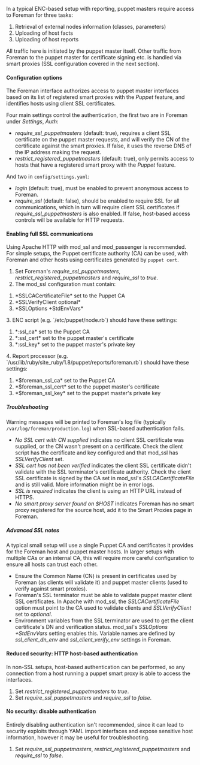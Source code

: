 
In a typical ENC-based setup with reporting, puppet masters require access to Foreman for three tasks:

1. Retrieval of external nodes information (classes, parameters)
2. Uploading of host facts
3. Uploading of host reports

All traffic here is initiated by the puppet master itself.  Other traffic from Foreman to the puppet master for certificate signing etc. is handled via smart proxies (SSL configuration covered in the next section).

#### Configuration options

The Foreman interface authorizes access to puppet master interfaces based on its list of registered smart proxies with the *Puppet* feature, and identifies hosts using client SSL certificates.

Four main settings control the authentication, the first two are in Foreman under *Settings*, *Auth*:

* *require_ssl_puppetmasters* (default: true), requires a client SSL certificate on the puppet master requests, and will verify the CN of the certificate against the smart proxies.  If false, it uses the reverse DNS of the IP address making the request.
* *restrict_registered_puppetmasters* (default: true), only permits access to hosts that have a registered smart proxy with the *Puppet* feature.

And two in `config/settings.yaml`:

* *login* (default: true), must be enabled to prevent anonymous access to Foreman.
* *require_ssl* (default: false), should be enabled to require SSL for all communications, which in turn will require client SSL certificates if *require_ssl_puppetmasters* is also enabled.  If false, host-based access controls will be available for HTTP requests.

#### Enabling full SSL communications

Using Apache HTTP with mod_ssl and mod_passenger is recommended.  For simple setups, the Puppet certificate authority (CA) can be used, with Foreman and other hosts using certificates generated by `puppet cert`.

1. Set Foreman's *require_ssl_puppetmasters*, *restrict_registered_puppetmasters* and *require_ssl* to _true_.
2. The mod_ssl configuration must contain:
  <ol><li>*SSLCACertificateFile* set to the Puppet CA</li>
  <li>*SSLVerifyClient optional*</li>
  <li>*SSLOptions +StdEnvVars*</li></ol>
3. ENC script (e.g. `/etc/puppet/node.rb`) should have these settings:
  <ol><li>*:ssl_ca* set to the Puppet CA</li>
  <li>*:ssl_cert* set to the puppet master's certificate</li>
  <li>*:ssl_key* set to the puppet master's private key</li></ol>
4. Report processor (e.g. `/usr/lib/ruby/site_ruby/1.8/puppet/reports/foreman.rb`) should have these settings:
  <ol><li>*$foreman_ssl_ca* set to the Puppet CA</li>
  <li>*$foreman_ssl_cert* set to the puppet master's certificate</li>
  <li>*$foreman_ssl_key* set to the puppet master's private key</li></ol>

##### Troubleshooting

Warning messages will be printed to Foreman's log file (typically `/var/log/foreman/production.log`) when SSL-based authentication fails.

* _No SSL cert with CN supplied_ indicates no client SSL certificate was supplied, or the CN wasn't present on a certificate.  Check the client script has the certificate and key configured and that mod_ssl has *SSLVerifyClient* set.
* _SSL cert has not been verified_ indicates the client SSL certificate didn't validate with the SSL terminator's certificate authority.  Check the client SSL certificate is signed by the CA set in mod_ssl's *SSLCACertificateFile* and is still valid.  More information might be in error logs.
* _SSL is required_ indicates the client is using an HTTP URL instead of HTTPS.
* _No smart proxy server found on $HOST_ indicates Foreman has no smart proxy registered for the source host, add it to the Smart Proxies page in Foreman.

##### Advanced SSL notes

A typical small setup will use a single Puppet CA and certificates it provides for the Foreman host and puppet master hosts.  In larger setups with multiple CAs or an internal CA, this will require more careful configuration to ensure all hosts can trust each other.

* Ensure the Common Name (CN) is present in certificates used by Foreman (as clients will validate it) and puppet master clients (used to verify against smart proxies).
* Foreman's SSL terminator must be able to validate puppet master client SSL certificates.  In Apache with mod_ssl, the *SSLCACertificateFile* option must point to the CA used to validate clients and *SSLVerifyClient* set to _optional_.
* Environment variables from the SSL terminator are used to get the client certificate's DN and verification status.  mod_ssl's *SSLOptions +StdEnvVars* setting enables this.  Variable names are defined by *ssl_client_dn_env* and *ssl_client_verify_env* settings in Foreman.

#### Reduced security: HTTP host-based authentication

In non-SSL setups, host-based authentication can be performed, so any connection from a host running a puppet smart proxy is able to access the interfaces.

1. Set *restrict_registered_puppetmasters* to _true_.
1. Set *require_ssl_puppetmasters* and *require_ssl* to _false_.

#### No security: disable authentication

Entirely disabling authentication isn't recommended, since it can lead to security exploits through YAML import interfaces and expose sensitive host information, however it may be useful for troubleshooting.

1. Set *require_ssl_puppetmasters*, *restrict_registered_puppetmasters* and *require_ssl* to _false_.

